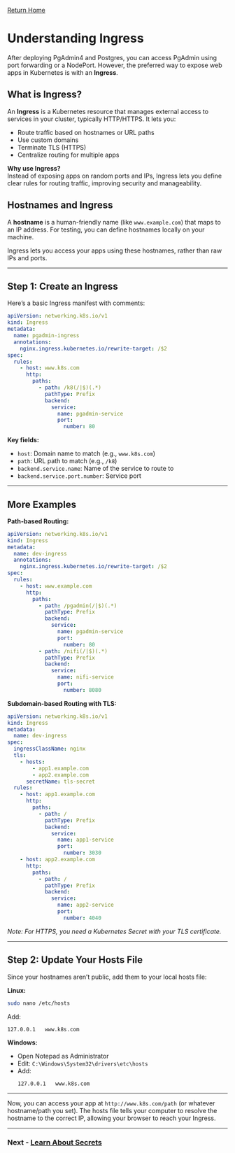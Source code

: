 [Return Home](/README.md)

# Understanding Ingress

After deploying PgAdmin4 and Postgres, you can access PgAdmin using port forwarding or a NodePort. However, the preferred way to expose web apps in Kubernetes is with an **Ingress**.

## What is Ingress?

An **Ingress** is a Kubernetes resource that manages external access to services in your cluster, typically HTTP/HTTPS. It lets you:

- Route traffic based on hostnames or URL paths
- Use custom domains
- Terminate TLS (HTTPS)
- Centralize routing for multiple apps

**Why use Ingress?**  
Instead of exposing apps on random ports and IPs, Ingress lets you define clear rules for routing traffic, improving security and manageability.

## Hostnames and Ingress

A **hostname** is a human-friendly name (like `www.example.com`) that maps to an IP address. For testing, you can define hostnames locally on your machine.

Ingress lets you access your apps using these hostnames, rather than raw IPs and ports.

---

## Step 1: Create an Ingress

Here’s a basic Ingress manifest with comments:

```yaml
apiVersion: networking.k8s.io/v1
kind: Ingress
metadata:
  name: pgadmin-ingress
  annotations:
    nginx.ingress.kubernetes.io/rewrite-target: /$2
spec:
  rules:
    - host: www.k8s.com
      http:
        paths:
          - path: /k8(/|$)(.*)
            pathType: Prefix
            backend:
              service:
                name: pgadmin-service
                port:
                  number: 80
```

**Key fields:**
- `host`: Domain name to match (e.g., `www.k8s.com`)
- `path`: URL path to match (e.g., `/k8`)
- `backend.service.name`: Name of the service to route to
- `backend.service.port.number`: Service port

---

## More Examples

**Path-based Routing:**

```yaml
apiVersion: networking.k8s.io/v1
kind: Ingress
metadata:
  name: dev-ingress
  annotations:
    nginx.ingress.kubernetes.io/rewrite-target: /$2
spec:
  rules:
    - host: www.example.com
      http:
        paths:
          - path: /pgadmin(/|$)(.*)
            pathType: Prefix
            backend:
              service:
                name: pgadmin-service
                port:
                  number: 80
          - path: /nifi(/|$)(.*)
            pathType: Prefix
            backend:
              service:
                name: nifi-service
                port:
                  number: 8080
```

**Subdomain-based Routing with TLS:**

```yaml
apiVersion: networking.k8s.io/v1
kind: Ingress
metadata:
  name: dev-ingress
spec:
  ingressClassName: nginx
  tls:
    - hosts:
        - app1.example.com
        - app2.example.com
      secretName: tls-secret
  rules:
    - host: app1.example.com
      http:
        paths:
          - path: /
            pathType: Prefix
            backend:
              service:
                name: app1-service
                port:
                  number: 3030
    - host: app2.example.com
      http:
        paths:
          - path: /
            pathType: Prefix
            backend:
              service:
                name: app2-service
                port:
                  number: 4040
```
*Note: For HTTPS, you need a Kubernetes Secret with your TLS certificate.*

---

## Step 2: Update Your Hosts File

Since your hostnames aren’t public, add them to your local hosts file:

**Linux:**
  ```bash
  sudo nano /etc/hosts
  ```
  Add:
  ```
  127.0.0.1   www.k8s.com
  ```

**Windows:**
- Open Notepad as Administrator
- Edit: `C:\Windows\System32\drivers\etc\hosts`
- Add:
  ```
  127.0.0.1   www.k8s.com
  ```

---

Now, you can access your app at `http://www.k8s.com/path` (or whatever hostname/path you set). The hosts file tells your computer to resolve the hostname to the correct IP, allowing your browser to reach your Ingress.

---
### Next - [Learn About Secrets](secret.md)
